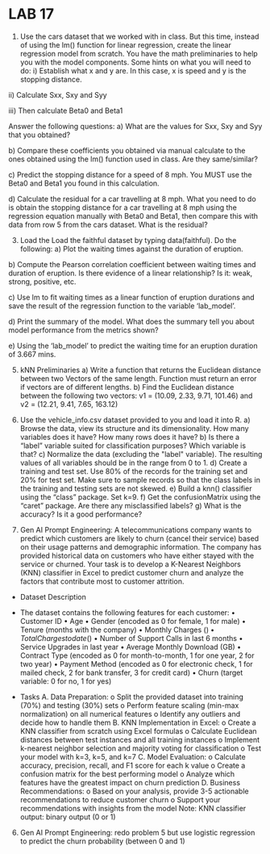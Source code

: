 # LAB 17


1. Use the cars dataset that we worked with in class. But this time, instead of using the lm() function for linear regression, create the linear regression model from scratch. You have the math preliminaries to help you with the model components.
Some hints on what you will need to do:
i) Establish what x and y are. In this case, x is speed and y is the stopping distance.

ii) Calculate Sxx, Sxy and Syy

iii) Then calculate Beta0 and Beta1

Answer the following questions:
a) What are the values for Sxx, Sxy and Syy that you obtained?

b) Compare these coefficients you obtained via manual calculate to the ones obtained using the lm() function used in class. Are they same/similar?

c) Predict the stopping distance for a speed of 8 mph. You MUST use the Beta0 and Beta1 you found in this calculation.

d) Calculate the residual for a car travelling at 8 mph. What you need to do is obtain the stopping distance for a car travelling at 8 mph using the regression equation manually with Beta0 and Beta1, then compare this with data from row 5 from the cars dataset. What is the residual?


3. Load the Load the faithful dataset by typing data(faithful). Do the following:
a) Plot the waiting times against the duration of eruption.

b) Compute the Pearson correlation coefficient between waiting times and duration of eruption. Is there evidence of a linear relationship? Is it: weak, strong, positive, etc.

c) Use lm to fit waiting times as a linear function of eruption durations and save the result of the regression function to the variable ‘lab_model’.

d) Print the summary of the model. What does the summary tell you about model performance from the metrics shown?

e) Using the ‘lab_model’ to predict the waiting time for an eruption duration of 3.667 mins.


5. kNN Preliminaries
a) Write a function that returns the Euclidean distance between two Vectors of the same length. Function must return an error if vectors are of different lengths.
b) Find the Euclidean distance between the following two vectors: v1 = (10.09, 2.33, 9.71, 101.46) and v2 = (12.21, 9.41, 7.65, 163.12)

6. Use the vehicle_info.csv dataset provided to you and load it into R.
a) Browse the data, view its structure and its dimensionality. How many variables does it have? How many rows does it have?
b) Is there a “label” variable suited for classification purposes? Which variable is that?
c) Normalize the data (excluding the "label" variable). The resulting values of all variables should be in the range from 0 to 1.
d) Create a training and test set. Use 80% of the records for the training set and 20% for test set. Make sure to sample records so that the class labels in the training and testing sets are not skewed.
e) Build a knn() classifier using the “class” package. Set k=9.
f) Get the confusionMatrix using the “caret” package. Are there any misclassified labels?
g) What is the accuracy? Is it a good performance?

7. Gen AI Prompt Engineering: A telecommunications company wants to predict which customers are likely to churn (cancel their service) based on their usage patterns and demographic information. The company has provided historical data on customers who have either stayed with the service or churned. Your task is to develop a K-Nearest Neighbors (KNN) classifier in Excel to predict customer churn and analyze the factors that contribute most to customer attrition.
- Dataset Description
- The dataset contains the following features for each customer:
• Customer ID
• Age
• Gender (encoded as 0 for female, 1 for male)
• Tenure (months with the company)
• Monthly Charges ($)
• Total Charges to date ($)
• Number of Support Calls in last 6 months
• Service Upgrades in last year
• Average Monthly Download (GB)
• Contract Type (encoded as 0 for month-to-month, 1 for one year, 2 for two year)
• Payment Method (encoded as 0 for electronic check, 1 for mailed check, 2 for bank
transfer, 3 for credit card)
• Churn (target variable: 0 for no, 1 for yes)

- Tasks
A. Data Preparation:
o Split the provided dataset into training (70%) and testing (30%) sets
o Perform feature scaling (min-max normalization) on all numerical features
o Identify any outliers and decide how to handle them
B. KNN Implementation in Excel:
o Create a KNN classifier from scratch using Excel formulas
o Calculate Euclidean distances between test instances and all training instances
o Implement k-nearest neighbor selection and majority voting for classification
o Test your model with k=3, k=5, and k=7
C. Model Evaluation:
o Calculate accuracy, precision, recall, and F1 score for each k value
o Create a confusion matrix for the best performing model
o Analyze which features have the greatest impact on churn prediction
D. Business Recommendations:
o Based on your analysis, provide 3-5 actionable recommendations to reduce
customer churn
o Support your recommendations with insights from the model
Note: KNN classifier output: binary output (0 or 1)

6. Gen AI Prompt Engineering: redo problem 5 but use logistic regression to predict the churn probability (between 0 and 1)
